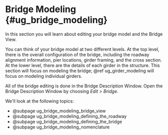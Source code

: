 Bridge Modeling {#ug_bridge_modeling}
==============================================
In this section you will learn about editing your bridge model and the Bridge View.

You can think of your bridge model at two different levels. At the top level, there is the overall configuration of the bridge, including the roadway alignment information, pier locations, girder framing, and the cross section. At the lower level, there are the details of each girder in the structure. This section will focus on modeling the bridge; @ref ug_girder_modeling will focus on modeling individual girders.

All of the bridge editing is done in the Bridge Description Window. Open the Bridge Description Window by choosing *Edit > Bridge*.

We'll look at the following topics:

* @subpage ug_bridge_modeling_bridge_view
* @subpage ug_bridge_modeling_defining_the_roadway
* @subpage ug_bridge_modeling_defining_the_bridge
* @subpage ug_bridge_modeling_nomenclature